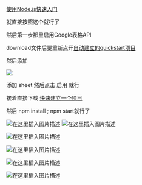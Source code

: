 [使用Node.js快速入门](https://developers.google.com/sheets/api/quickstart/nodejs)

就直接按照这个就行了

然后第一步那里启用Google表格API

download文件后要重新点开[自动建立的quickstart项目](https://console.cloud.google.com/apis/credentials?project=quickstart-1563171799902)

然后添加

![](https://imgur.com/QhlV3hk.png)

添加 sheet 然后点击 启用  就行



接着直接下载 [快速建立一个项目](https://github.com/gsuitedevs/node-samples/tree/master/sheets/quickstart)

然后 npm install ; npm start就行了

![在这里插入图片描述](https://img-blog.csdnimg.cn/20190717114217108.png?x-oss-process=image/watermark,type_ZmFuZ3poZW5naGVpdGk,shadow_10,text_aHR0cHM6Ly9ibG9nLmNzZG4ubmV0L2NoYXJtaW5nMTg=,size_16,color_FFFFFF,t_70)
![在这里插入图片描述](https://img-blog.csdnimg.cn/20190717114229711.png?x-oss-process=image/watermark,type_ZmFuZ3poZW5naGVpdGk,shadow_10,text_aHR0cHM6Ly9ibG9nLmNzZG4ubmV0L2NoYXJtaW5nMTg=,size_16,color_FFFFFF,t_70)

![在这里插入图片描述](https://img-blog.csdnimg.cn/20190717114237512.png?x-oss-process=image/watermark,type_ZmFuZ3poZW5naGVpdGk,shadow_10,text_aHR0cHM6Ly9ibG9nLmNzZG4ubmV0L2NoYXJtaW5nMTg=,size_16,color_FFFFFF,t_70)

![在这里插入图片描述](https://img-blog.csdnimg.cn/20190717114241523.png?x-oss-process=image/watermark,type_ZmFuZ3poZW5naGVpdGk,shadow_10,text_aHR0cHM6Ly9ibG9nLmNzZG4ubmV0L2NoYXJtaW5nMTg=,size_16,color_FFFFFF,t_70)

![在这里插入图片描述](https://img-blog.csdnimg.cn/20190717114251727.png?x-oss-process=image/watermark,type_ZmFuZ3poZW5naGVpdGk,shadow_10,text_aHR0cHM6Ly9ibG9nLmNzZG4ubmV0L2NoYXJtaW5nMTg=,size_16,color_FFFFFF,t_70)

![在这里插入图片描述](https://img-blog.csdnimg.cn/20190717114256227.png)

